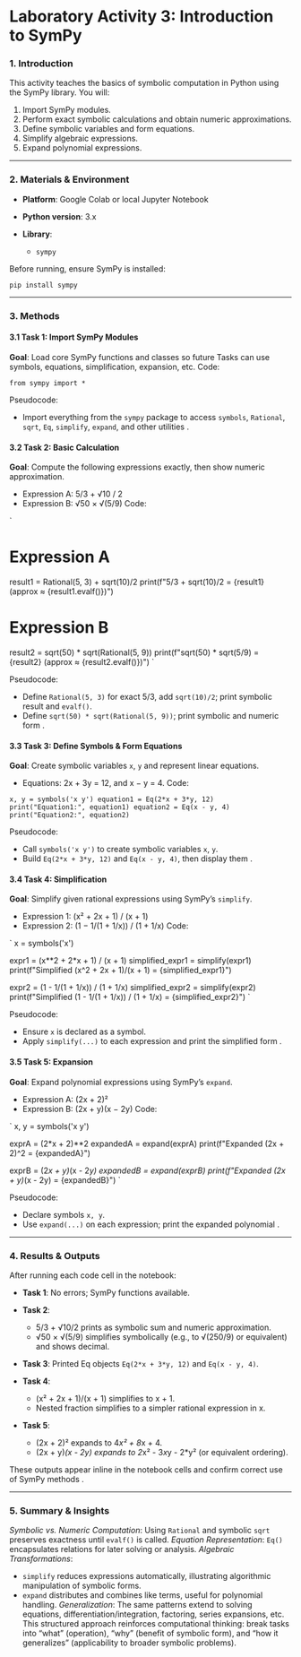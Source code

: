 # Laboratory Activity 3: Introduction to SymPy

### 1. Introduction

This activity teaches the basics of symbolic computation in Python using the SymPy library. You will:

1. Import SymPy modules.
2. Perform exact symbolic calculations and obtain numeric approximations.
3. Define symbolic variables and form equations.
4. Simplify algebraic expressions.
5. Expand polynomial expressions.

---

### 2. Materials & Environment

* **Platform**: Google Colab or local Jupyter Notebook
* **Python version**: 3.x
* **Library**:

  * `sympy`

Before running, ensure SymPy is installed:

`
pip install sympy
`

---

### 3. Methods

#### 3.1 Task 1: Import SymPy Modules

**Goal**: Load core SymPy functions and classes so future Tasks can use symbols, equations, simplification, expansion, etc.
Code:

`
from sympy import *
`

Pseudocode:

* Import everything from the `sympy` package to access `symbols`, `Rational`, `sqrt`, `Eq`, `simplify`, `expand`, and other utilities .

#### 3.2 Task 2: Basic Calculation

**Goal**: Compute the following expressions exactly, then show numeric approximation.

* Expression A: 5/3 + √10 / 2
* Expression B: √50 × √(5/9)
  Code:

`
# Expression A
result1 = Rational(5, 3) + sqrt(10)/2
print(f"5/3 + sqrt(10)/2 = {result1}  (approx ≈ {result1.evalf()})")

# Expression B
result2 = sqrt(50) * sqrt(Rational(5, 9))
print(f"sqrt(50) * sqrt(5/9) = {result2}  (approx ≈ {result2.evalf()})")
`

Pseudocode:

* Define `Rational(5, 3)` for exact 5/3, add `sqrt(10)/2`; print symbolic result and `evalf()`.
* Define `sqrt(50) * sqrt(Rational(5, 9))`; print symbolic and numeric form .

#### 3.3 Task 3: Define Symbols & Form Equations

**Goal**: Create symbolic variables `x`, `y` and represent linear equations.

* Equations: 2x + 3y = 12, and x − y = 4.
  Code:

`
x, y = symbols('x y')
equation1 = Eq(2*x + 3*y, 12)
print("Equation1:", equation1)
equation2 = Eq(x - y, 4)
print("Equation2:", equation2)
`

Pseudocode:

* Call `symbols('x y')` to create symbolic variables `x`, `y`.
* Build `Eq(2*x + 3*y, 12)` and `Eq(x - y, 4)`, then display them .

#### 3.4 Task 4: Simplification

**Goal**: Simplify given rational expressions using SymPy’s `simplify`.

* Expression 1: (x² + 2x + 1) / (x + 1)
* Expression 2: (1 − 1/(1 + 1/x)) / (1 + 1/x)
  Code:

`
x = symbols('x')

expr1 = (x**2 + 2*x + 1) / (x + 1)
simplified_expr1 = simplify(expr1)
print(f"Simplified (x^2 + 2x + 1)/(x + 1) = {simplified_expr1}")

expr2 = (1 - 1/(1 + 1/x)) / (1 + 1/x)
simplified_expr2 = simplify(expr2)
print(f"Simplified (1 - 1/(1 + 1/x)) / (1 + 1/x) = {simplified_expr2}")
`

Pseudocode:

* Ensure `x` is declared as a symbol.
* Apply `simplify(...)` to each expression and print the simplified form .

#### 3.5 Task 5: Expansion

**Goal**: Expand polynomial expressions using SymPy’s `expand`.

* Expression A: (2x + 2)²
* Expression B: (2x + y)(x − 2y)
  Code:

`
x, y = symbols('x y')

exprA = (2*x + 2)**2
expandedA = expand(exprA)
print(f"Expanded (2x + 2)^2 = {expandedA}")

exprB = (2*x + y)*(x - 2*y)
expandedB = expand(exprB)
print(f"Expanded (2x + y)*(x - 2y) = {expandedB}")
`

Pseudocode:

* Declare symbols `x, y`.
* Use `expand(...)` on each expression; print the expanded polynomial .

---

### 4. Results & Outputs

After running each code cell in the notebook:

* **Task 1**: No errors; SymPy functions available.
* **Task 2**:

  * 5/3 + √10/2 prints as symbolic sum and numeric approximation.
  * √50 × √(5/9) simplifies symbolically (e.g., to √(250/9) or equivalent) and shows decimal.
* **Task 3**: Printed Eq objects `Eq(2*x + 3*y, 12)` and `Eq(x - y, 4)`.
* **Task 4**:

  * (x² + 2x + 1)/(x + 1) simplifies to x + 1.
  * Nested fraction simplifies to a simpler rational expression in x.
* **Task 5**:

  * (2x + 2)² expands to 4*x² + 8*x + 4.
  * (2x + y)*(x - 2y) expands to 2*x² - 3*x*y - 2\*y² (or equivalent ordering).

These outputs appear inline in the notebook cells and confirm correct use of SymPy methods .

---

### 5. Summary & Insights

*Symbolic vs. Numeric Computation*: Using `Rational` and symbolic `sqrt` preserves exactness until `evalf()` is called.
*Equation Representation*: `Eq()` encapsulates relations for later solving or analysis.
*Algebraic Transformations*:

* `simplify` reduces expressions automatically, illustrating algorithmic manipulation of symbolic forms.
* `expand` distributes and combines like terms, useful for polynomial handling.
  *Generalization*: The same patterns extend to solving equations, differentiation/integration, factoring, series expansions, etc.
  This structured approach reinforces computational thinking: break tasks into “what” (operation), “why” (benefit of symbolic form), and “how it generalizes” (applicability to broader symbolic problems).

